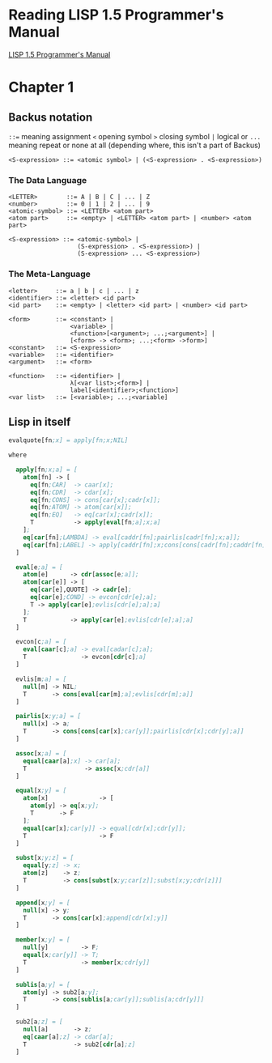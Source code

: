 # Reading LISP 1.5 Programmer's Manual

[LISP 1.5 Programmer's Manual](http://www.softwarepreservation.org/projects/LISP/book/LISP%201.5%20Programmers%20Manual.pdf)

# Chapter 1

## Backus notation
  `::=` meaning assignment
  `<`   opening symbol
  `>`   closing symbol
  `|`   logical or
  `...` meaning repeat or none at all (depending where, this isn't a part of Backus)

``````backus
<S-expression> ::= <atomic symbol> | (<S-expression> . <S-expression>)
``````

### The Data Language

``````
<LETTER>        ::= A | B | C | ... | Z
<number>        ::= 0 | 1 | 2 | ... | 9
<atomic-symbol> ::= <LETTER> <atom part>
<atom part>     ::= <empty> | <LETTER> <atom part> | <number> <atom part>

<S-expression> ::= <atomic-symbol> |
                   (S-expression> . <S-expression>) |
                   (S-expression> ... <S-expression>)
``````

### The Meta-Language

```
<letter>     ::= a | b | c | ... | z
<identifier> ::= <letter> <id part>
<id part>    ::= <empty> | <letter> <id part> | <number> <id part>

<form>       ::= <constant> | 
                 <variable> | 
                 <function>[<argument>; ...;<argument>] |
                 [<form> -> <form>; ...;<form> ->form>]
<constant>   ::= <S-expression>
<variable>   ::= <identifier>
<argument>   ::= <form>

<function>   ::= <identifier> | 
                 λ[<var list>;<form>] |
                 label[<identifier>;<function>]
<var list>   ::= [<variable>; ...;<variable]
```


## Lisp in itself

```lisp
evalquote[fn;x] = apply[fn;x;NIL]

where

  apply[fn;x;a] = [
    atom[fn] -> [
      eq[fn;CAR]  -> caar[x];
      eq[fn;CDR]  -> cdar[x];
      eq[fn;CONS] -> cons[car[x];cadr[x]];
      eq[fn;ATOM] -> atom[car[x]];
      eq[fn;EQ]   -> eq[car[x];cadr[x]];
      T           -> apply[eval[fn;a];x;a]
    ];
    eq[car[fn];LAMBDA] -> eval[caddr[fn];pairlis[cadr[fn];x;a]];
    eq[car[fn];LABEL] -> apply[caddr[fn];x;cons[cons[cadr[fn];caddr[fn]];a]]
  ]

  eval[e;a] = [
    atom[e]      -> cdr[assoc[e;a]];
    atom[car[e]] -> [
      eq[car[e],QUOTE] -> cadr[e];
      eq[car[e];COND] -> evcon[cdr[e];a];
      T -> apply[car[e];evlis[cdr[e];a];a]
    ];
    T            -> apply[car[e];evlis[cdr[e];a];a]
  ]

  evcon[c;a] = [
    eval[caar[c];a] -> eval[cadar[c];a];
    T               -> evcon[cdr[c];a]
  ]

  evlis[m;a] = [
    null[m] -> NIL;
    T       -> cons[eval[car[m];a];evlis[cdr[m];a]]
  ]

  pairlis[x;y;a] = [
    null[x] -> a;
    T       -> cons[cons[car[x];car[y]];pairlis[cdr[x];cdr[y];a]]
  ]

  assoc[x;a] = [
    equal[caar[a];x] -> car[a];
    T                -> assoc[x;cdr[a]]
  ]

  equal[x;y] = [
    atom[x]              -> [
      atom[y] -> eq[x;y];
      T       -> F
    ];
    equal[car[x];car[y]] -> equal[cdr[x];cdr[y]];
    T                    -> F
  ]

  subst[x;y;z] = [
    equal[y;z] -> x;
    atom[z]    -> z;
    T          -> cons[subst[x;y;car[z]];subst[x;y;cdr[z]]]
  ]

  append[x;y] = [
    null[x] -> y;
    T       -> cons[car[x];append[cdr[x];y]]
  ]

  member[x;y] = [
    null[y]         -> F;
    equal[x;car[y]] -> T;
    T               -> member[x;cdr[y]]
  ]

  sublis[a;y] = [
    atom[y] -> sub2[a;y];
    T       -> cons[sublis[a;car[y]];sublis[a;cdr[y]]]
  ]

  sub2[a;z] = [
    null[a]       -> z;
    eq[caar[a];z] -> cdar[a];
    T             -> sub2[cdr[a];z]
  ]
  
```

